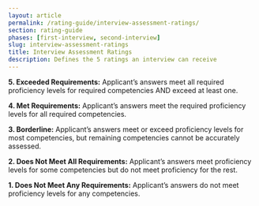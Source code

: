 ```yaml
---
layout: article
permalink: /rating-guide/interview-assessment-ratings/
section: rating-guide
phases: [first-interview, second-interview]
slug: interview-assessment-ratings
title: Interview Assessment Ratings
description: Defines the 5 ratings an interview can receive
---
```


**5. Exceeded Requirements:** Applicant’s answers meet all required proficiency levels for required competencies AND exceed at least one.

**4. Met Requirements:** Applicant’s answers meet the required proficiency levels for all required competencies.

**3. Borderline:** Applicant’s answers meet or exceed proficiency levels for most competencies, but remaining competencies cannot be accurately assessed.

**2. Does Not Meet All Requirements:** Applicant’s answers meet proficiency levels for some competencies but do not meet proficiency for the rest.

**1. Does Not Meet Any Requirements:** Applicant’s answers do not meet proficiency levels for any competencies.
